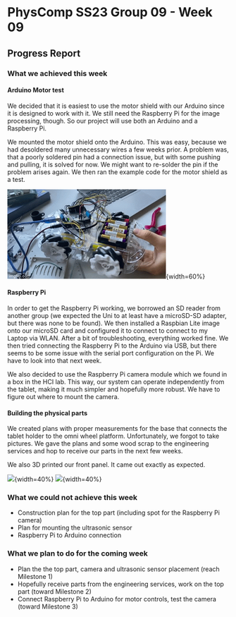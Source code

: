 # PhysComp SS23 Group 09 - Week 09

## Progress Report

### What we achieved this week

#### Arduino Motor test
We decided that it is easiest to use the motor shield with our Arduino since it is designed to work with it. We still need the Raspberry Pi for the image processing, though. So our project will use both an Arduino and a Raspberry Pi.

We mounted the motor shield onto the Arduino. This was easy, because we had desoldered many unnecessary wires a few weeks prior. A problem was, that a poorly soldered pin had a connection issue, but with some pushing and pulling, it is solved for now. We might want to re-solder the pin if the problem arises again. We then ran the example code for the motor shield as a test.

![](Figures/motorTest.gif){width=60%}

#### Raspberry Pi
In order to get the Raspberry Pi working, we borrowed an SD reader from another group (we expected the Uni to at least have a microSD-SD adapter, but there was none to be found). We then installed a Raspbian Lite image onto our microSD card and configured it to connect to connect to my Laptop via WLAN. After a bit of troubleshooting, everything worked fine. We then tried connecting the Raspberry Pi to the Arduino via USB, but there seems to be some issue with the serial port configuration on the Pi. We have to look into that next week.

We also decided to use the Raspberry Pi camera module which we found in a box in the HCI lab. This way, our system can operate independently from the tablet, making it much simpler and hopefully more robust. We have to figure out where to mount the camera.

#### Building the physical parts
We created plans with proper measurements for the base that connects the tablet holder to the omni wheel platform. Unfortunately, we forgot to take pictures. We gave the plans and some wood scrap to the engineering services and hop to receive our parts in the next few weeks.

We also 3D printed our front panel. It came out exactly as expected.

![](Figures/frontPanelPrinted1.jpg){width=40%}
![](Figures/frontPanelPrinted2.jpg){width=40%}

### What we could not achieve this week

* Construction plan for the top part (including spot for the Raspberry Pi camera)
* Plan for mounting the ultrasonic sensor
* Raspberry Pi to Arduino connection

### What we plan to do for the coming week

* Plan the the top part, camera and ultrasonic sensor placement (reach Milestone 1)
* Hopefully receive parts from the engineering services, work on the top part (toward Milestone 2)
* Connect Raspberry Pi to Arduino for motor controls, test the camera (toward Milestone 3)
